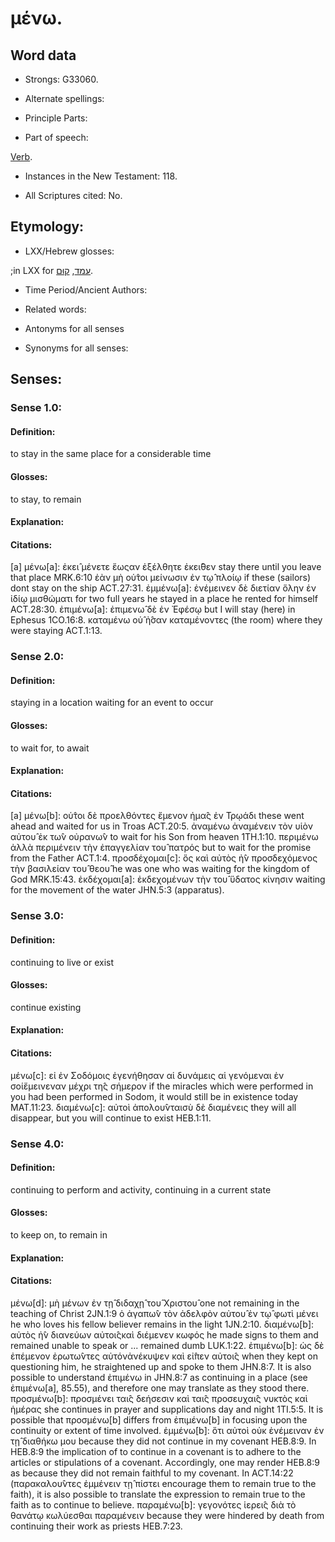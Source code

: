 # μένω.

<!-- Status: S2=NeedsReview -->
<!-- Lexica used for edits: BDAG, FFM, LN, A-S -->

## Word data

* Strongs: G33060.

* Alternate spellings:

* Principle Parts: 

* Part of speech: 

[Verb](http://ugg.readthedocs.io/en/latest/verb.html).

* Instances in the New Testament: 118.

* All Scriptures cited: No.

## Etymology: 

* LXX/Hebrew glosses: 

;in LXX for [עמד](//en-uhl/H5975), [קוּם](//en-uhl/H6965).

* Time Period/Ancient Authors: 

* Related words: 

* Antonyms for all senses

* Synonyms for all senses: 

## Senses: 

### Sense  1.0: 

#### Definition: 

to stay in the same place for a considerable time

#### Glosses: 

to stay, to remain 

#### Explanation: 

#### Citations: 

[a] μένω[a]: ἐκει̂ μένετε ἕωςαν ἐξέλθητε ἐκει̂θεν stay
there until you leave that place MRK.6:10 ἐὰν μὴ οὑ̂τοι
μείνωσιν ἐν τῳ̂ πλοίῳ if these (sailors) dont stay on the
ship ACT.27:31. ἐμμένω[a]: ἐνέμεινεν δὲ διετίαν ὅλην ἐν
ἰδίῳ μισθώματι for two full years he stayed in a place he
rented for himself ACT.28:30. ἐπιμένω[a]: ἐπιμενω̂ δὲ ἐν
Ἐφέσῳ but I will stay (here) in Ephesus 1CO.16:8. καταμένω
οὑ̂ ἠ̂σαν καταμένοντες (the room) where they were staying
ACT.1:13. <LN>

### Sense  2.0: 

#### Definition: 

staying in a location waiting for an event to occur

#### Glosses:

to wait for, to await

#### Explanation:


#### Citations: 

[a] μένω[b]: οὑ̂τοι δὲ προελθόντες ἔμενον ἡμα̂ς ἐν
Τρῳάδι these went ahead and waited for us in Troas ACT.20:5.
ἀναμένω ἀναμένειν τὸν υἱὸν αὐτου̂ ἐκ τω̂ν οὐρανω̂ν to
wait for his Son from heaven 1TH.1:10. περιμένω ἀλλὰ
περιμένειν τὴν ἐπαγγελίαν του̂ πατρός but to wait for the
promise from the Father ACT.1:4. προσδέχομαι[c]: ὅς καὶ
αὐτὸς ἠ̂ν προσδεχόμενος τὴν βασιλείαν του̂ θεου̂ he was one
who was waiting for the kingdom of God MRK.15:43. ἐκδέχομαι[a]:
ἐκδεχομένων τὴν του̂ ὕδατος κίνησιν waiting for the
movement of the water JHN.5:3 (apparatus).  <LN>

### Sense  3.0: 

#### Definition: 

continuing to live or exist

#### Glosses:

continue existing

#### Explanation:


#### Citations: 

μένω[c]: εἰ ἐν Σοδόμοις ἐγενήθησαν αἱ δυνάμεις αἱ
γενόμεναι ἐν σοίἔμεινεναν μέχρι τη̂ς σήμερον if the
miracles which were performed in you had been performed in Sodom,
it would still be in existence today MAT.11:23. διαμένω[c]:
αὐτοὶ ἀπολου̂νταισὺ δὲ διαμένεις they will all disappear,
but you will continue to exist HEB.1:11. <LN>

### Sense  4.0: 

#### Definition: 

continuing to perform and activity, continuing in a current state

#### Glosses:

to keep on, to remain in

#### Explanation:


#### Citations: 

μένω[d]: μὴ μένων ἐν τῃ̂ διδαχῃ̂ του̂ Χριστου̂ one not
remaining in the teaching of Christ 2JN.1:9 ὁ ἀγαπω̂ν τὸν
ἀδελφὸν αὐτου̂ ἐν τῳ̂ φωτὶ μένει he who loves his fellow
believer remains in the light 1JN.2:10. διαμένω[b]: αὐτὸς ἠ̂ν
διανεύων αὐτοι̂ςκαὶ διέμενεν κωφός he made signs to them and
remained unable to speak or ... remained dumb LUK.1:22.
ἐπιμένω[b]: ὡς δὲ ἐπέμενον ἐρωτω̂ντες αὐτόνἀνέκυψεν
καὶ εἰ̂πεν αὐτοι̂ς when they kept on questioning him, he
straightened up and spoke to them JHN.8:7. It is also possible to
understand ἐπιμένω in JHN.8:7 as continuing in a place (see
ἐπιμένω[a], 85.55), and therefore one may translate as they
stood there. προσμένω[b]: προσμένει ται̂ς δεήσεσιν καὶ ται̂ς
προσευχαι̂ς νυκτὸς καὶ ἡμέρας she continues in prayer and
supplications day and night 1TI.5:5. It is possible that
προσμένω[b] differs from ἐπιμένω[b] in focusing upon the
continuity or extent of time involved. ἐμμένω[b]: ὅτι αὐτοὶ
οὐκ ἐνέμειναν ἐν τῃ̂ διαθήκω μου because they did not
continue in my covenant HEB.8:9. In HEB.8:9 the implication of to
continue in a covenant is to adhere to the articles or
stipulations of a covenant. Accordingly, one may render HEB.8:9
as because they did not remain faithful to my covenant. In
ACT.14:22 (παρακαλου̂ντες ἐμμένειν τῃ̂ πίστει encourage them
to remain true to the faith), it is also possible to translate
the expression to remain true to the faith as to continue to
believe. παραμένω[b]: γεγονότες ἱερει̂ς διὰ τὸ θανάτῳ
κωλύεσθαι παραμένειν because they were hindered by death from
continuing their work as priests HEB.7:23. <LN>
